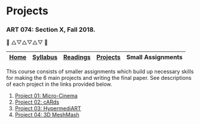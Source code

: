 # Projects
### ART 074: Section X, Fall 2018.

:art: △▽△▽△▽ :art:

[Home](https://github.com/fewnew/art74-fall2018) | [Syllabus](https://github.com/fewnew/art74-fall2018/blob/master/syllabus.md#syllabus) | [Readings](https://github.com/fewnew/art74-fall2018/tree/master/Readings) | [Projects](https://github.com/fewnew/art74-fall2018/tree/master/projects) | Small Assignments
--- | --- | --- | --- | ---

This course consists of smaller assignments which build up necessary skills for making the 6 main projects and writing the final paper. See descriptions of each project in the links provided below.

1. [Project 01: Micro-Cinema](https://github.com/fewnew/art74-fall2018/tree/master/projects/project1#project-01-micro-cinema)
2. [Project 02: cARds](https://github.com/fewnew/art74-fall2018/tree/master/projects/project2#project-02-cards)
3. [Project 03: HypermediART](https://github.com/fewnew/art74-fall2018/tree/master/projects/project3#project-03-hypermediart)
4. [Project 04: 3D MeshMash](https://github.com/fewnew/art74-fall2018/tree/master/projects/project4#project-04-3d-meshmash)

